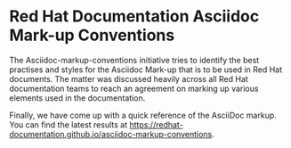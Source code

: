 # Red Hat Documentation Asciidoc Mark-up Conventions

The Asciidoc-markup-conventions initiative tries to identify the best practises and styles for the Asciidoc Mark-up that is to be used in Red Hat documents. The matter was discussed heavily across all Red Hat documentation teams to reach an agreement on marking up various elements used in the documentation.

Finally, we have come up with a quick reference of the AsciiDoc markup. You can find the latest results at https://redhat-documentation.github.io/asciidoc-markup-conventions.

